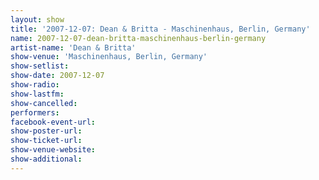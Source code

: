 ```yaml
---
layout: show
title: '2007-12-07: Dean & Britta - Maschinenhaus, Berlin, Germany'
name: 2007-12-07-dean-britta-maschinenhaus-berlin-germany
artist-name: 'Dean & Britta'
show-venue: 'Maschinenhaus, Berlin, Germany'
show-setlist: 
show-date: 2007-12-07
show-radio: 
show-lastfm: 
show-cancelled: 
performers: 
facebook-event-url: 
show-poster-url: 
show-ticket-url: 
show-venue-website: 
show-additional: 
---
```


